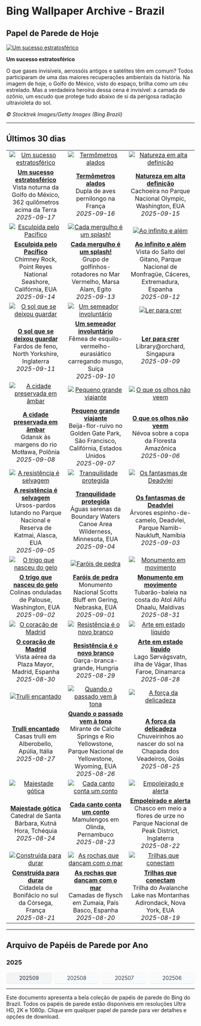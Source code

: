# Bing Wallpaper Archive - Brazil

## Papel de Parede de Hoje

[![Um sucesso estratosférico](https://www.bing.com/th?id=OHR.OzoneEarth_PT-BR3466489488_UHD.jpg&pid=hp&w=2560)](https://bing.codexun.com/br/detail/20250917)

**Um sucesso estratosférico**

O que gases invisíveis, aerossóis antigos e satélites têm em comum? Todos participaram de uma das maiores recuperações ambientais da história. Na imagem de hoje, o Golfo do México, visto do espaço, brilha como um céu estrelado. Mas a verdadeira heroína dessa cena é invisível: a camada de ozônio, um escudo que protege tudo abaixo de si da perigosa radiação ultravioleta do sol.

*© Stocktrek Images/Getty Images (Bing Brazil)*

---

## Últimos 30 dias

| | | |
|:---:|:---:|:---:|
| [![Um sucesso estratosférico](https://www.bing.com/th?id=OHR.OzoneEarth_PT-BR3466489488_UHD.jpg&pid=hp&w=2560)](https://bing.codexun.com/br/detail/20250917) | [![Termômetros alados](https://www.bing.com/th?id=OHR.Echasse_PT-BR5689846497_UHD.jpg&pid=hp&w=2560)](https://bing.codexun.com/br/detail/20250916) | [![Natureza em alta definição](https://www.bing.com/th?id=OHR.HohWaterfall_PT-BR6671892401_UHD.jpg&pid=hp&w=2560)](https://bing.codexun.com/br/detail/20250915) | 
| **[Um sucesso estratosférico](https://bing.codexun.com/br/detail/20250917)**<br>Vista noturna da Golfo do México, 362 quilômetros acima da Terra<br>*2025-09-17* | **[Termômetros alados](https://bing.codexun.com/br/detail/20250916)**<br>Dupla de aves pernilongo na França<br>*2025-09-16* | **[Natureza em alta definição](https://bing.codexun.com/br/detail/20250915)**<br>Cachoeira no Parque Nacional Olympic, Washington, EUA<br>*2025-09-15* | 
| [![Esculpida pelo Pacífico](https://www.bing.com/th?id=OHR.PointReyesSeashore_PT-BR6646395434_UHD.jpg&pid=hp&w=2560)](https://bing.codexun.com/br/detail/20250914) | [![Cada mergulho é um splash!](https://www.bing.com/th?id=OHR.SpinnerDolphins_PT-BR7075724083_UHD.jpg&pid=hp&w=2560)](https://bing.codexun.com/br/detail/20250913) | [![Ao infinito e além](https://www.bing.com/th?id=OHR.ExtremaduraJamon_PT-BR7599252573_UHD.jpg&pid=hp&w=2560)](https://bing.codexun.com/br/detail/20250912) | 
| **[Esculpida pelo Pacífico](https://bing.codexun.com/br/detail/20250914)**<br>Chimney Rock, Point Reyes National Seashore, Califórnia, EUA<br>*2025-09-14* | **[Cada mergulho é um splash!](https://bing.codexun.com/br/detail/20250913)**<br>Grupo de golfinhos-rotadores no Mar Vermelho, Marsa Alam, Egito<br>*2025-09-13* | **[Ao infinito e além](https://bing.codexun.com/br/detail/20250912)**<br>Vista do Salto del Gitano, Parque Nacional de Monfragüe, Cáceres, Extremadura, Espanha<br>*2025-09-12* | 
| [![O sol que se deixou guardar](https://www.bing.com/th?id=OHR.YorkshireHay_PT-BR7088228512_UHD.jpg&pid=hp&w=2560)](https://bing.codexun.com/br/detail/20250911) | [![Um semeador involuntário](https://www.bing.com/th?id=OHR.SwissSquirrel_PT-BR6801984629_UHD.jpg&pid=hp&w=2560)](https://bing.codexun.com/br/detail/20250910) | [![Ler para crer](https://www.bing.com/th?id=OHR.OrchardLibrary_PT-BR6559924297_UHD.jpg&pid=hp&w=2560)](https://bing.codexun.com/br/detail/20250909) | 
| **[O sol que se deixou guardar](https://bing.codexun.com/br/detail/20250911)**<br>Fardos de feno, North Yorkshire, Inglaterra<br>*2025-09-11* | **[Um semeador involuntário](https://bing.codexun.com/br/detail/20250910)**<br>Fêmea de esquilo-vermelho-eurasiático carregando musgo, Suíça<br>*2025-09-10* | **[Ler para crer](https://bing.codexun.com/br/detail/20250909)**<br>Library@orchard, Singapura<br>*2025-09-09* | 
| [![A cidade preservada em âmbar](https://www.bing.com/th?id=OHR.BlueGdansk_PT-BR6180639699_UHD.jpg&pid=hp&w=2560)](https://bing.codexun.com/br/detail/20250908) | [![Pequeno grande viajante](https://www.bing.com/th?id=OHR.RufousHummer_PT-BR5721753783_UHD.jpg&pid=hp&w=2560)](https://bing.codexun.com/br/detail/20250907) | [![O que os olhos não veem](https://www.bing.com/th?id=OHR.DiaAmazonia_PT-BR5240863340_UHD.jpg&pid=hp&w=2560)](https://bing.codexun.com/br/detail/20250906) | 
| **[A cidade preservada em âmbar](https://bing.codexun.com/br/detail/20250908)**<br>Gdansk às margens do rio Motława, Polônia<br>*2025-09-08* | **[Pequeno grande viajante](https://bing.codexun.com/br/detail/20250907)**<br>Beija-flor-ruivo no Golden Gate Park, São Francisco, Califórnia, Estados Unidos<br>*2025-09-07* | **[O que os olhos não veem](https://bing.codexun.com/br/detail/20250906)**<br>Névoa sobre a copa da Floresta Amazônica<br>*2025-09-06* | 
| [![A resistência é selvagem](https://www.bing.com/th?id=OHR.WrestlingBears_PT-BR2169243821_UHD.jpg&pid=hp&w=2560)](https://bing.codexun.com/br/detail/20250905) | [![Tranquilidade protegida](https://www.bing.com/th?id=OHR.MinnesotaWaters_PT-BR7389411612_UHD.jpg&pid=hp&w=2560)](https://bing.codexun.com/br/detail/20250904) | [![Os fantasmas de Deadvlei](https://www.bing.com/th?id=OHR.DeadvleiTrees_PT-BR2241595565_UHD.jpg&pid=hp&w=2560)](https://bing.codexun.com/br/detail/20250903) | 
| **[A resistência é selvagem](https://bing.codexun.com/br/detail/20250905)**<br>Ursos-pardos lutando no Parque Nacional e Reserva de Katmai, Alasca, EUA<br>*2025-09-05* | **[Tranquilidade protegida](https://bing.codexun.com/br/detail/20250904)**<br>Águas serenas da Boundary Waters Canoe Area Wilderness, Minnesota, EUA<br>*2025-09-04* | **[Os fantasmas de Deadvlei](https://bing.codexun.com/br/detail/20250903)**<br>Árvores espinho-de-camelo, Deadvlei, Parque Namib-Naukluft, Namíbia<br>*2025-09-03* | 
| [![O trigo que nasceu do gelo](https://www.bing.com/th?id=OHR.PalouseWA_PT-BR8269290462_UHD.jpg&pid=hp&w=2560)](https://bing.codexun.com/br/detail/20250902) | [![Faróis de pedra](https://www.bing.com/th?id=OHR.ScottsBluff_PT-BR7461504826_UHD.jpg&pid=hp&w=2560)](https://bing.codexun.com/br/detail/20250901) | [![Monumento em movimento](https://www.bing.com/th?id=OHR.MaldivesWhaleShark_PT-BR7655648447_UHD.jpg&pid=hp&w=2560)](https://bing.codexun.com/br/detail/20250831) | 
| **[O trigo que nasceu do gelo](https://bing.codexun.com/br/detail/20250902)**<br>Colinas onduladas de Palouse, Washington, EUA<br>*2025-09-02* | **[Faróis de pedra](https://bing.codexun.com/br/detail/20250901)**<br>Monumento Nacional Scotts Bluff em Gering, Nebraska, EUA<br>*2025-09-01* | **[Monumento em movimento](https://bing.codexun.com/br/detail/20250831)**<br>Tubarão-baleia na costa do Atol Alifu Dhaalu, Maldivas<br>*2025-08-31* | 
| [![O coração de Madrid](https://www.bing.com/th?id=OHR.PlazaMayor_PT-BR7717335564_UHD.jpg&pid=hp&w=2560)](https://bing.codexun.com/br/detail/20250830) | [![Resistência é o novo branco](https://www.bing.com/th?id=OHR.WhiteEgret_PT-BR8998981600_UHD.jpg&pid=hp&w=2560)](https://bing.codexun.com/br/detail/20250829) | [![Arte em estado líquido](https://www.bing.com/th?id=OHR.FaroeLake_PT-BR9196671345_UHD.jpg&pid=hp&w=2560)](https://bing.codexun.com/br/detail/20250828) | 
| **[O coração de Madrid](https://bing.codexun.com/br/detail/20250830)**<br>Vista aérea da Plaza Mayor, Madrid, Espanha<br>*2025-08-30* | **[Resistência é o novo branco](https://bing.codexun.com/br/detail/20250829)**<br>Garça-branca-grande, Hungria<br>*2025-08-29* | **[Arte em estado líquido](https://bing.codexun.com/br/detail/20250828)**<br>Lago Sørvágsvatn, ilha de Vágar, Ilhas Faroe, Dinamarca<br>*2025-08-28* | 
| [![Trulli encantado](https://www.bing.com/th?id=OHR.TrulliHouses_PT-BR9475692206_UHD.jpg&pid=hp&w=2560)](https://bing.codexun.com/br/detail/20250827) | [![Quando o passado vem à tona](https://www.bing.com/th?id=OHR.YellowstoneRiver_PT-BR9693937277_UHD.jpg&pid=hp&w=2560)](https://bing.codexun.com/br/detail/20250826) | [![A força da delicadeza](https://www.bing.com/th?id=OHR.Pepalantus_PT-BR6960217232_UHD.jpg&pid=hp&w=2560)](https://bing.codexun.com/br/detail/20250825) | 
| **[Trulli encantado](https://bing.codexun.com/br/detail/20250827)**<br>Casas trulli em Alberobello, Apúlia, Itália<br>*2025-08-27* | **[Quando o passado vem à tona](https://bing.codexun.com/br/detail/20250826)**<br>Mirante de Calcite Springs e Rio Yellowstone, Parque Nacional de Yellowstone, Wyoming, EUA<br>*2025-08-26* | **[A força da delicadeza](https://bing.codexun.com/br/detail/20250825)**<br>Chuveirinhos ao nascer do sol na Chapada dos Veadeiros, Goiás<br>*2025-08-25* | 
| [![Majestade gótica](https://www.bing.com/th?id=OHR.SaintBarbaras_PT-BR9908756704_UHD.jpg&pid=hp&w=2560)](https://bing.codexun.com/br/detail/20250824) | [![Cada canto conta um conto](https://www.bing.com/th?id=OHR.DiaFolk_PT-BR5591184698_UHD.jpg&pid=hp&w=2560)](https://bing.codexun.com/br/detail/20250823) | [![Empoleirado e alerta](https://www.bing.com/th?id=OHR.WheatearBird_PT-BR5430723539_UHD.jpg&pid=hp&w=2560)](https://bing.codexun.com/br/detail/20250822) | 
| **[Majestade gótica](https://bing.codexun.com/br/detail/20250824)**<br>Catedral de Santa Bárbara, Kutná Hora, Tchéquia<br>*2025-08-24* | **[Cada canto conta um conto](https://bing.codexun.com/br/detail/20250823)**<br>Mamulengos em Olinda, Pernambuco<br>*2025-08-23* | **[Empoleirado e alerta](https://bing.codexun.com/br/detail/20250822)**<br>Chasco em meio a flores de urze no Parque Nacional de Peak District, Inglaterra<br>*2025-08-22* | 
| [![Construída para durar](https://www.bing.com/th?id=OHR.CitadelBonifacio_PT-BR4689124587_UHD.jpg&pid=hp&w=2560)](https://bing.codexun.com/br/detail/20250821) | [![As rochas que dançam com o mar](https://www.bing.com/th?id=OHR.GipuzcoaSummer_PT-BR3784755779_UHD.jpg&pid=hp&w=2560)](https://bing.codexun.com/br/detail/20250820) | [![Trilhas que conectam](https://www.bing.com/th?id=OHR.AvalancheLake_PT-BR3490746058_UHD.jpg&pid=hp&w=2560)](https://bing.codexun.com/br/detail/20250819) | 
| **[Construída para durar](https://bing.codexun.com/br/detail/20250821)**<br>Cidadela de Bonifácio no sul da Córsega, França<br>*2025-08-21* | **[As rochas que dançam com o mar](https://bing.codexun.com/br/detail/20250820)**<br>Camadas de flysch em Zumaia, País Basco, Espanha<br>*2025-08-20* | **[Trilhas que conectam](https://bing.codexun.com/br/detail/20250819)**<br>Trilha do Avalanche Lake nas Montanhas Adirondack, Nova York, EUA<br>*2025-08-19* | 


---

## Arquivo de Papéis de Parede por Ano

### 2025
<div style="display: grid; grid-template-columns: repeat(auto-fit, minmax(80px, 1fr)); gap: 6px; margin: 12px 0;">
<a href="https://bing.codexun.com/br/archive/202509" style="padding: 6px 12px; font-size: 14px; border-radius: 6px; box-shadow: 0 1px 2px rgba(0,0,0,0.1); background-color: #f3f4f6; color: #374151; text-decoration: none; text-align: center; transition: background-color 0.2s ease; font-weight: 500;">202509</a>
<a href="https://bing.codexun.com/br/archive/202508" style="padding: 6px 12px; font-size: 14px; border-radius: 6px; box-shadow: 0 1px 2px rgba(0,0,0,0.1); background-color: #f9fafb; color: #374151; text-decoration: none; text-align: center; transition: background-color 0.2s ease;">202508</a>
<a href="https://bing.codexun.com/br/archive/202507" style="padding: 6px 12px; font-size: 14px; border-radius: 6px; box-shadow: 0 1px 2px rgba(0,0,0,0.1); background-color: #f9fafb; color: #374151; text-decoration: none; text-align: center; transition: background-color 0.2s ease;">202507</a>
<a href="https://bing.codexun.com/br/archive/202506" style="padding: 6px 12px; font-size: 14px; border-radius: 6px; box-shadow: 0 1px 2px rgba(0,0,0,0.1); background-color: #f9fafb; color: #374151; text-decoration: none; text-align: center; transition: background-color 0.2s ease;">202506</a>
</div>



---

Este documento apresenta a bela coleção de papéis de parede do Bing do Brazil. Todos os papéis de parede estão disponíveis em resoluções Ultra HD, 2K e 1080p. Clique em qualquer papel de parede para ver detalhes e opções de download.
